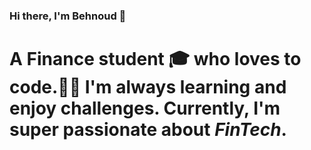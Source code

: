 ### Hi there, I'm Behnoud 👋
# A Finance student :mortar_board: who loves to code.:man_technologist: I'm always learning and enjoy challenges. Currently, I'm super passionate about *FinTech*.
<!--
**behnoud-bazrafshan/behnoud-bazrafshan** is a ✨ _special_ ✨ repository because its `README.md` (this file) appears on your GitHub profile.

Here are some ideas to get you started:

- 🔭 I’m currently working on ...
- 🌱 I’m currently learning ...
- 👯 I’m looking to collaborate on ...
- 🤔 I’m looking for help with ...
- 💬 Ask me about ...
- 📫 How to reach me: ...
- 😄 Pronouns: ...
- ⚡ Fun fact: ...
-->
